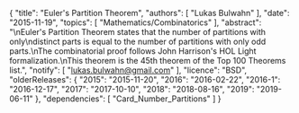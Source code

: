 {
    "title": "Euler's Partition Theorem",
    "authors": [
        "Lukas Bulwahn"
    ],
    "date": "2015-11-19",
    "topics": [
        "Mathematics/Combinatorics"
    ],
    "abstract": "\nEuler's Partition Theorem states that the number of partitions with only\ndistinct parts is equal to the number of partitions with only odd parts.\nThe combinatorial proof follows John Harrison's HOL Light formalization.\nThis theorem is the 45th theorem of the Top 100 Theorems list.",
    "notify": [
        "lukas.bulwahn@gmail.com"
    ],
    "licence": "BSD",
    "olderReleases": {
        "2015": "2015-11-20",
        "2016": "2016-02-22",
        "2016-1": "2016-12-17",
        "2017": "2017-10-10",
        "2018": "2018-08-16",
        "2019": "2019-06-11"
    },
    "dependencies": [
        "Card_Number_Partitions"
    ]
}